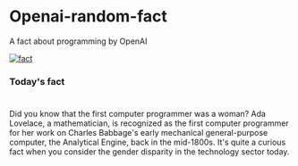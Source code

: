 
# Openai-random-fact
 A fact about programming by OpenAI

[![fact](https://github.com/MarioVidoni/openai-daily-fact/actions/workflows/main.yml/badge.svg)](https://github.com/MarioVidoni/openai-daily-fact/actions/workflows/main.yml)

### Today's fact
# 
Did you know that the first computer programmer was a woman? Ada Lovelace, a mathematician, is recognized as the first computer programmer for her work on Charles Babbage's early mechanical general-purpose computer, the Analytical Engine, back in the mid-1800s. It's quite a curious fact when you consider the gender disparity in the technology sector today.
